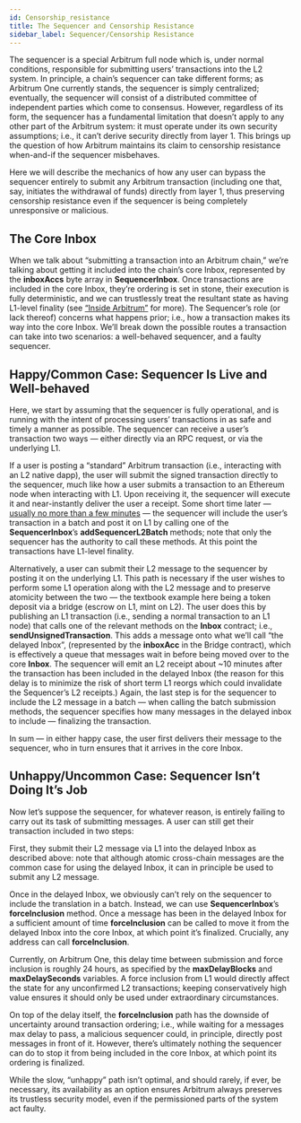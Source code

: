 ```yaml
---
id: Censorship_resistance
title: The Sequencer and Censorship Resistance
sidebar_label: Sequencer/Censorship Resistance
---
```


The sequencer is a special Arbitrum full node which is, under normal conditions, responsible for submitting users’ transactions into the L2 system. In principle, a chain’s sequencer can take different forms; as Arbitrum One currently stands, the sequencer is simply centralized; eventually, the sequencer will consist of a distributed committee of independent parties which come to consensus. However, regardless of its form, the sequencer has a fundamental limitation that doesn’t apply to any other part of the Arbitrum system: it must operate under its own security assumptions; i.e., it can’t derive security directly from layer 1. This brings up the question of how Arbitrum maintains its claim to censorship resistance when-and-if the sequencer misbehaves. 

Here we will describe the mechanics of how any user can bypass the sequencer entirely to submit any Arbitrum transaction (including one that, say, initiates the withdrawal of funds) directly from layer 1, thus preserving censorship resistance even if the sequencer is being completely unresponsive or malicious.

## The Core Inbox

When we talk about “submitting a transaction into an Arbitrum chain,” we’re talking about getting it included into the chain’s core Inbox, represented by the **inboxAccs** byte array in **SequencerInbox**. Once transactions are included in the core Inbox, they’re ordering is set in stone, their execution is fully deterministic, and we can trustlessly treat the resultant state as having L1-level finality (see [“Inside Arbitrum”](https://developer.offchainlabs.com/docs/inside_arbitrum#the-big-picture) for more). The Sequencer’s role (or lack thereof) concerns what happens prior; i.e., how a transaction makes its way into the core Inbox. We’ll break down the possible routes a transaction can take into two scenarios: a well-behaved sequencer, and a faulty sequencer. 

## Happy/Common Case: Sequencer Is Live and Well-behaved

Here, we start by assuming that the sequencer is fully operational, and is running with the intent of processing users’ transactions in as safe and timely a manner as possible. The sequencer can receive a user’s transaction two ways — either directly via an RPC request, or via the underlying L1.

If a user is posting a “standard” Arbitrum transaction (i.e., interacting with an L2 native dapp), the user will submit the signed transaction directly to the sequencer, much like how a user submits a transaction to an Ethereum node when interacting with L1. Upon receiving it, the sequencer will execute it and near-instantly deliver the user a receipt. Some short time later — [usually no more than a few minutes](https://arbiscan.io/batches) — the sequencer will include the user’s transaction in a batch and post it on L1 by calling one of the **SequencerInbox**’s **addSequencerL2Batch** methods; note that only the sequencer has the authority to call these methods. At this point the transactions have L1-level finality. 



Alternatively, a user can submit their L2 message to the sequencer by posting it on the underlying L1. This path is necessary if the user wishes to perform some L1 operation along with the L2 message and to preserve atomicity between the two — the textbook example here being a token deposit via a bridge (escrow on L1, mint on L2). The user does this by publishing an L1 transaction (i.e., sending a normal transaction to an L1 node) that calls one of the relevant methods on the **Inbox** contract; i.e., **sendUnsignedTransaction**. This adds a message onto what we’ll call “the delayed Inbox”, (represented by the **inboxAcc** in the Bridge contract), which is effectively a queue that messages wait in before being moved over to the core **Inbox**. The sequencer will emit an L2 receipt about ~10 minutes after the transaction has been included in the delayed Inbox (the reason for this delay is to minimize the risk of short term L1 reorgs which could invalidate the Sequencer’s L2 receipts.) Again, the last step is for the sequencer to include the L2 message in a batch — when calling the batch submission methods, the sequencer specifies how many messages in the delayed inbox to include — finalizing the transaction.

	
In sum — in either happy case, the user first delivers their message to the sequencer, who in turn ensures that it arrives in the core Inbox. 

## Unhappy/Uncommon Case: Sequencer Isn’t Doing It’s Job


Now let’s suppose the sequencer, for whatever reason, is entirely failing to carry out its task of submitting messages. A user can still get their transaction included in two steps:

First, they submit their L2 message via L1 into the delayed Inbox as described above: note that although atomic cross-chain messages are the common case for using the delayed Inbox, it can in principle be used to submit any L2 message. 

Once in the delayed Inbox, we obviously can’t rely on the sequencer to include the translation in a batch. Instead, we can use **SequencerInbox**’s **forceInclusion** method. Once a message has been in the delayed Inbox for a sufficient amount of time **forceInclusion** can be called to move it from the delayed Inbox into the core Inbox, at which point it’s finalized. Crucially, any address can call **forceInclusion**. 

Currently, on Arbitrum One, this delay time between submission and force inclusion is roughly 24 hours, as specified by the **maxDelayBlocks** and **maxDelaySeconds** variables. A force inclusion from L1 would directly affect the state for any unconfirmed L2 transactions; keeping conservatively high value ensures it should only be used under extraordinary circumstances.

On top of the delay itself, the **forceInclusion** path has the downside of uncertainty around transaction ordering; i.e., while waiting for a messages max delay to pass, a malicious sequencer could, in principle, directly post messages in front of it. However, there’s ultimately nothing the sequencer can do to stop it from being included in the core Inbox, at which point its ordering is finalized.
	
While the slow, “unhappy” path isn’t optimal, and should rarely, if ever, be necessary, its availability as an option ensures Arbitrum always preserves its trustless security model, even if the permissioned parts of the system act faulty.
